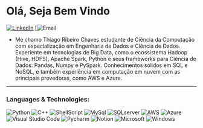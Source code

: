 <h1>Olá, Seja Bem Vindo</h1>

<p  align="center">

<p>

  
  [![LinkedIn](https://img.shields.io/badge/LinkedIn-0077B5?style=for-the-badge&logo=linkedin&logoColor=white)](https://www.linkedin.com/in/thiago-ribeiro-941b7b1a5/)
[![Email](https://img.shields.io/badge/Microsoft_Outlook-0078D4?style=for-the-badge&logo=microsoft-outlook&logoColor=white)
</div>

- Me chamo Thiago Ribeiro Chaves estudante de Ciência da Computação com especialização em Engenharia de Dados e Ciência de Dados. Experiente em tecnologias de Big Data, como o ecossistema Hadoop (Hive, HDFS), Apache Spark, Python e seus frameworks para Ciência de Dados: Pandas, Numpy e PySpark. Conhecimentos sólidos em SQL e NoSQL, e também experiência em computação em nuvem com as principais provedoras, como AWS e Azure. 
---
<h3>Languages & Technologies:</h3>  

![Python](https://img.shields.io/badge/Python-3776AB?style=for-the-badge&logo=python&logoColor=white)
![C++](https://img.shields.io/badge/C%2B%2B-00599C?style=for-the-badge&logo=c%2B%2B&logoColor=white)
![ShellScript](https://img.shields.io/badge/Shell_Script-121011?style=for-the-badge&logo=gnu-bash&logoColor=white)
![MySql](https://img.shields.io/badge/MySQL-00000F?style=for-the-badge&logo=mysql&logoColor=white)
![SQLserver](https://img.shields.io/badge/Microsoft_SQL_Server-CC2927?style=for-the-badge&logo=microsoft-sql-server&logoColor=white)
![AWS](https://img.shields.io/badge/Amazon_AWS-232F3E?style=for-the-badge&logo=amazon-aws&logoColor=white)
![Azure](https://img.shields.io/badge/Microsoft_Azure-0089D6?style=for-the-badge&logo=microsoft-azure&logoColor=white)
![Visual Studio Code](https://img.shields.io/badge/Visual%20Studio%20Code-0078d7.svg?style=for-the-badge&logo=visual-studio-code&logoColor=white)
![Pycharm](https://img.shields.io/badge/PyCharm-000000.svg?&style=for-the-badge&logo=PyCharm&logoColor=white)
![Notion](https://img.shields.io/badge/Notion-000000?style=for-the-badge&logo=notion&logoColor=white)
![Microsoft](https://img.shields.io/badge/Microsoft-666666?style=for-the-badge&logo=microsoft&logoColor=white)
![Windows](https://img.shields.io/badge/Windows-0078D6?style=for-the-badge&logo=windows&logoColor=white)

<br/>

